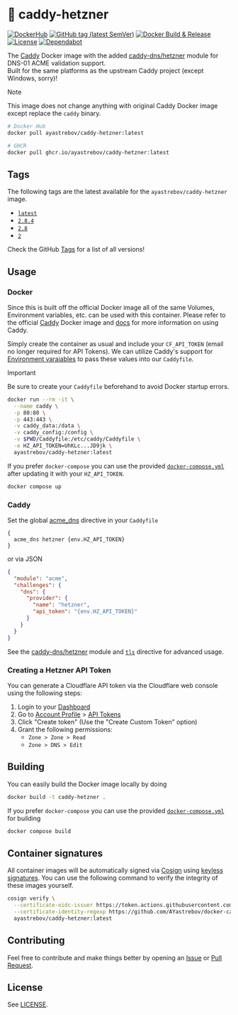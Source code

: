 # 🐳 caddy-hetzner

[![DockerHub](https://img.shields.io/badge/DockerHub-ayastrebov%2Fcaddy--hetzner-blue?style=flat)](https://hub.docker.com/r/ayastrebov/caddy-hetzner)
[![GitHub tag (latest SemVer)](https://img.shields.io/github/v/tag/AYastrebov/docker-caddy-hetzner?label=Latest%20Version)](https://github.com/AYastrebov/docker-caddy-hetzner/tags)
[![Docker Build & Release](https://github.com/AYastrebov/docker-caddy-hetzner/actions/workflows/docker.yml/badge.svg)](https://github.com/AYastrebov/docker-caddy-hetzner/actions/workflows/docker.yml)
[![License](https://img.shields.io/github/license/AYastrebov/docker-caddy-hetzner)](https://github.com/AYastrebov/docker-caddy-hetzner/blob/main/LICENSE)
[![Dependabot](https://img.shields.io/badge/Dependabot-0366d6?style=flat&logo=dependabot&logoColor=white)](.github/dependabot.yml)

The [Caddy](https://hub.docker.com/_/caddy) Docker image with the added
[caddy-dns/hetzner](https://github.com/caddy-dns/hetzner) module for
DNS-01 ACME validation support.  
Built for the same platforms as the upstream Caddy project (except Windows, sorry)!

> [!NOTE]
> This image does not change anything with original Caddy Docker image except
> replace the `caddy` binary.

```sh
# Docker Hub
docker pull ayastrebov/caddy-hetzner:latest

# GHCR
docker pull ghcr.io/ayastrebov/caddy-hetzner:latest
```

## Tags

The following tags are the latest available for the
`ayastrebov/caddy-hetzner` image.

<!--START-TAGS-->

- [`latest`](https://github.com/AYastrebov/docker-caddy-hetzner/tree/v2.8.4)
- [`2.8.4`](https://github.com/AYastrebov/docker-caddy-hetzner/tree/v2.8.4)
- [`2.8`](https://github.com/AYastrebov/docker-caddy-hetzner/tree/v2.8)
- [`2`](https://github.com/AYastrebov/docker-caddy-hetzner/tree/v2)
<!--END-TAGS-->

Check the GitHub
[Tags](https://github.com/AYastrebov/docker-caddy-hetzner/tags)
for a list of all versions!

## Usage

### Docker

Since this is built off the official Docker image all of the same Volumes,
Environment variables, etc. can be used with this container. Please refer to the
official [Caddy](https://hub.docker.com/_/caddy) Docker image and
[docs](https://caddyserver.com/docs/) for more information on using Caddy.

Simply create the container as usual and include your `CF_API_TOKEN` (email no
longer required for API Tokens). We can utilize Caddy's support for
[Environment varaiables](https://caddyserver.com/docs/caddyfile/concepts#environment-variables)
to pass these values into our `Caddyfile`.

> [!IMPORTANT]
> Be sure to create your `Caddyfile` beforehand to avoid Docker startup errors.

```sh
docker run --rm -it \
  --name caddy \
  -p 80:80 \
  -p 443:443 \
  -v caddy_data:/data \
  -v caddy_config:/config \
  -v $PWD/Caddyfile:/etc/caddy/Caddyfile \
  -e HZ_API_TOKEN=UhKLc...JD9jk \
  ayastrebov/caddy-hetzner:latest
```

If you prefer `docker-compose` you can use the provided
[`docker-compose.yml`](docker-compose.yml) after updating it with your
`HZ_API_TOKEN`.

```sh
docker compose up
```

### Caddy

Set the global
[acme_dns](https://caddyserver.com/docs/caddyfile/options#acme-dns) directive
in your `Caddyfile`

```Caddyfile
{
  acme_dns hetzner {env.HZ_API_TOKEN}
}
```

or via JSON

```json
{
  "module": "acme",
  "challenges": {
    "dns": {
      "provider": {
        "name": "hetzner",
        "api_token": "{env.HZ_API_TOKEN}"
      }
    }
  }
}
```

See the [caddy-dns/hetzner](https://github.com/caddy-dns/hetzner) module
and [`tls`](https://caddyserver.com/docs/caddyfile/directives/tls#tls) directive
for advanced usage.

### Creating a Hetzner API Token

You can generate a Cloudflare API token via the Cloudflare web console using the following steps:

1. Login to your [Dashboard](https://dash.cloudflare.com/)
2. Go to [Account Profile](https://dash.cloudflare.com/profile) > [API Tokens](https://dash.cloudflare.com/profile/api-tokens)
3. Click "Create token" (Use the "Create Custom Token" option)
4. Grant the following permissions:
   - `Zone > Zone > Read`
   - `Zone > DNS > Edit`

## Building

You can easily build the Docker image locally by doing

```sh
docker build -t caddy-hetzner .
```

If you prefer `docker-compose` you can use the provided
[`docker-compose.yml`](docker-compose.yml) for building

```sh
docker compose build
```

## Container signatures

All container images will be automatically signed via
[Cosign](https://docs.sigstore.dev/cosign/overview/) using
[keyless signatures](https://docs.sigstore.dev/cosign/keyless/). You can use the
following command to verify the integrity of these images yourself.

```sh
cosign verify \
  --certificate-oidc-issuer https://token.actions.githubusercontent.com \
  --certificate-identity-regexp https://github.com/AYastrebov/docker-caddy-hetzner/.github/workflows/ \
  ayastrebov/caddy-hetzner:latest
```

## Contributing

Feel free to contribute and make things better by opening an
[Issue](https://github.com/AYastrebov/docker-caddy-hetzner/issues) or
[Pull Request](https://github.com/AYastrebov/docker-caddy-hetzner/pulls).

## License

See [LICENSE](https://github.com/AYastrebov/docker-caddy-hetzner/blob/main/LICENSE).
